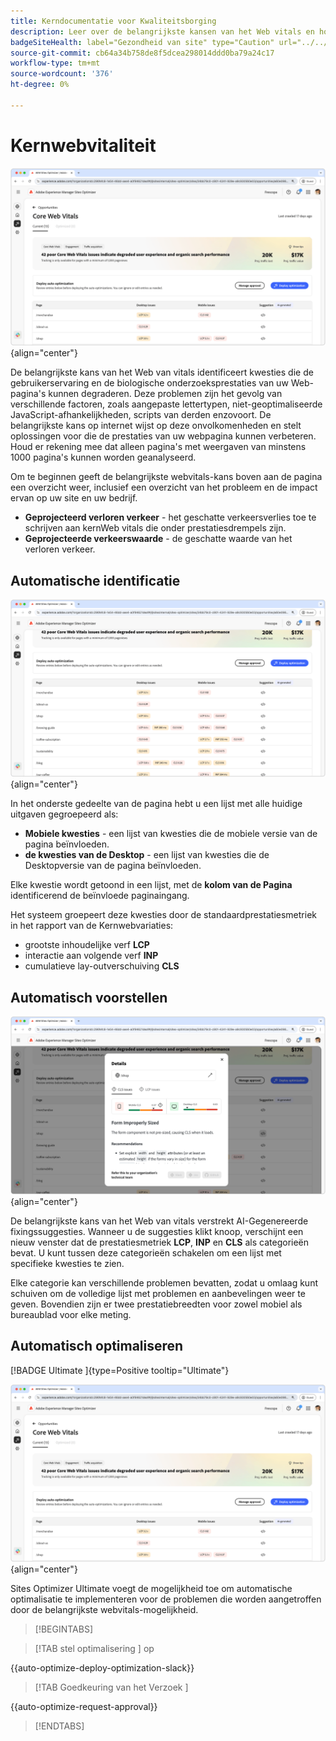 ```yaml
---
title: Kerndocumentatie voor Kwaliteitsborging
description: Leer over de belangrijkste kansen van het Web vitals en hoe te om het te gebruiken om verkeersaanwinst te verbeteren.
badgeSiteHealth: label="Gezondheid van site" type="Caution" url="../../opportunity-types/site-health.md" tooltip="Gezondheid van site"
source-git-commit: cb64a34b758de8f5dcea298014ddd0ba79a24c17
workflow-type: tm+mt
source-wordcount: '376'
ht-degree: 0%

---
```



# Kernwebvitaliteit

![ de kansen van kernWeb vitals ](./assets/core-web-vitals/hero.png){align="center"}

De belangrijkste kans van het Web van vitals identificeert kwesties die de gebruikerservaring en de biologische onderzoeksprestaties van uw Web-pagina&#39;s kunnen degraderen. Deze problemen zijn het gevolg van verschillende factoren, zoals aangepaste lettertypen, niet-geoptimaliseerde JavaScript-afhankelijkheden, scripts van derden enzovoort. De belangrijkste kans op internet wijst op deze onvolkomenheden en stelt oplossingen voor die de prestaties van uw webpagina kunnen verbeteren. Houd er rekening mee dat alleen pagina&#39;s met weergaven van minstens 1000 pagina&#39;s kunnen worden geanalyseerd.

Om te beginnen geeft de belangrijkste webvitals-kans boven aan de pagina een overzicht weer, inclusief een overzicht van het probleem en de impact ervan op uw site en uw bedrijf.

* **Geprojecteerd verloren verkeer** - het geschatte verkeersverlies toe te schrijven aan kernWeb vitals die onder prestatiesdrempels zijn.
* **Geprojecteerde verkeerswaarde** - de geschatte waarde van het verloren verkeer.

## Automatische identificatie

![ auto-identificeer kernWeb vitals ](./assets/core-web-vitals/auto-identify.png){align="center"}

In het onderste gedeelte van de pagina hebt u een lijst met alle huidige uitgaven gegroepeerd als:

* **Mobiele kwesties** - een lijst van kwesties die de mobiele versie van de pagina beïnvloeden.
* **de kwesties van de Desktop** - een lijst van kwesties die de Desktopversie van de pagina beïnvloeden.

Elke kwestie wordt getoond in een lijst, met de **kolom van de Pagina** identificerend de beïnvloede paginaingang.

Het systeem groepeert deze kwesties door de standaardprestatiesmetriek in het rapport van de Kernwebvariaties:

* grootste inhoudelijke verf **LCP**
* interactie aan volgende verf **INP**
* cumulatieve lay-outverschuiving **CLS**

## Automatisch voorstellen

![ auto-stelt de kansen van kernWeb van vitals voor ](./assets/core-web-vitals/auto-suggest.png){align="center"}

De belangrijkste kans van het Web van vitals verstrekt AI-Gegenereerde fixingssuggesties. Wanneer u de suggesties klikt knoop, verschijnt een nieuw venster dat de prestatiesmetriek **LCP**, **INP** en **CLS** als categorieën bevat. U kunt tussen deze categorieën schakelen om een lijst met specifieke kwesties te zien.

Elke categorie kan verschillende problemen bevatten, zodat u omlaag kunt schuiven om de volledige lijst met problemen en aanbevelingen weer te geven.  Bovendien zijn er twee prestatiebreedten voor zowel mobiel als bureaublad voor elke meting.

## Automatisch optimaliseren

[!BADGE  Ultimate ]{type=Positive tooltip="Ultimate"}

![ auto-optimaliseer kernWeb kansen ](./assets/core-web-vitals/auto-optimize.png){align="center"}

Sites Optimizer Ultimate voegt de mogelijkheid toe om automatische optimalisatie te implementeren voor de problemen die worden aangetroffen door de belangrijkste webvitals-mogelijkheid. <!--- TBD-need more in-depth and opportunity specific information here. What does the auto-optimization do?-->

>[!BEGINTABS]

>[!TAB  stel optimalisering ] op

{{auto-optimize-deploy-optimization-slack}}

>[!TAB  Goedkeuring van het Verzoek ]

{{auto-optimize-request-approval}}

>[!ENDTABS]

